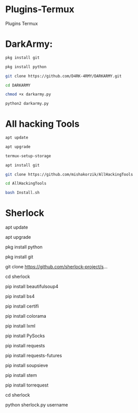 # Plugins-Termux
Plugins Termux

# DarkArmy:
```bash
pkg install git
```

```bash
pkg install python
```

```bash
git clone https://github.com/D4RK-4RMY/DARKARMY.git
```

```bash
cd DARKARMY
```

```bash
chmod +x darkarmy.py
```

```bash
python2 darkarmy.py
```

# All hacking Tools

```bash
apt update
```

```bash
apt upgrade
```

```bash
termux-setup-storage
```

```bash
apt install git
```

```bash
git clone https://github.com/mishakorzik/AllHackingTools
```

```bash
cd AllHackingTools
```

```bash
bash Install.sh
```

# Sherlock

apt update

apt upgrade

pkg install python

pkg install git

git clone https://github.com/sherlock-project/s...

cd sherlock

pip install beautifulsoup4

pip install bs4

pip install certifi

pip install colorama

pip install Ixml

pip install PySocks

pip install requests

pip install requests-futures

pip install soupsieve

pip install stem

pip install torrequest

cd sherlock

python sherlock.py username
